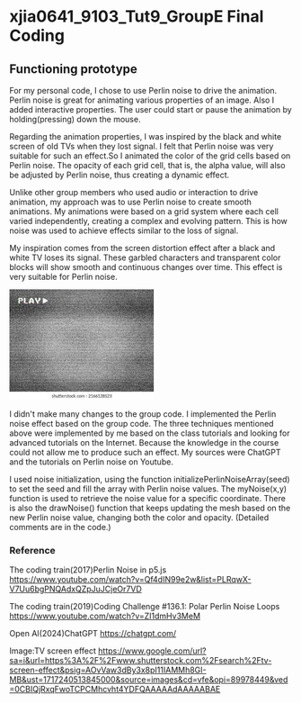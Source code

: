 # xjia0641_9103_Tut9_GroupE Final Coding
## Functioning prototype

For my personal code, I chose to use Perlin noise to drive the animation. Perlin noise is great for animating various properties of an image. Also I added interactive properties. The user could start or pause the animation by holding(pressing) down the mouse.

Regarding the animation properties, I was inspired by the black and white screen of old TVs when they lost signal. I felt that Perlin noise was very suitable for such an effect.So I animated the color of the grid cells based on Perlin noise. The opacity of each grid cell, that is, the alpha value, will also be adjusted by Perlin noise, thus creating a dynamic effect.

Unlike other group members who used audio or interaction to drive animation, my approach was to use Perlin noise to create smooth animations. My animations were based on a grid system where each cell varied independently, creating a complex and evolving pattern. This is how noise was used to achieve effects similar to the loss of signal.

My inspiration comes from the screen distortion effect after a black and white TV loses its signal. These garbled characters and transparent color blocks will show smooth and continuous changes over time. This effect is very suitable for Perlin noise.

![An image of a tv screen effect](readmeimages/images.jpg)

I didn't make many changes to the group code. I implemented the Perlin noise effect based on the group code. The three techniques mentioned above were implemented by me based on the class tutorials and looking for advanced tutorials on the Internet. Because the knowledge in the course could not allow me to produce such an effect.
My sources were ChatGPT and the tutorials on Perlin noise on Youtube.

I used noise initialization, using the function initializePerlinNoiseArray(seed) to set the seed and fill the array with Perlin noise values.
The myNoise(x,y) function is used to retrieve the noise value for a specific coordinate.
There is also the drawNoise() function that keeps updating the mesh based on the new Perlin noise value, changing both the color and opacity.
(Detailed comments are in the code.)

### Reference

The coding train(2017)Perlin Noise in p5.js
https://www.youtube.com/watch?v=Qf4dIN99e2w&list=PLRqwX-V7Uu6bgPNQAdxQZpJuJCjeOr7VD

The coding train(2019)Coding Challenge #136.1: Polar Perlin Noise Loops
https://www.youtube.com/watch?v=ZI1dmHv3MeM

Open AI(2024)ChatGPT
https://chatgpt.com/

Image:TV screen effect
https://www.google.com/url?sa=i&url=https%3A%2F%2Fwww.shutterstock.com%2Fsearch%2Ftv-screen-effect&psig=AOvVaw3dBy3x8pI11IAMMh8GI-MB&ust=1717240513845000&source=images&cd=vfe&opi=89978449&ved=0CBIQjRxqFwoTCPCMhcvht4YDFQAAAAAdAAAAABAE
